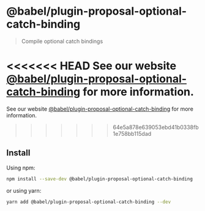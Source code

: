 # @babel/plugin-proposal-optional-catch-binding

> Compile optional catch bindings

<<<<<<< HEAD
See our website [@babel/plugin-proposal-optional-catch-binding](https://babeljs.io/docs/en/next/babel-plugin-proposal-optional-catch-binding.html) for more information.
=======
See our website [@babel/plugin-proposal-optional-catch-binding](https://babeljs.io/docs/en/babel-plugin-proposal-optional-catch-binding) for more information.
>>>>>>> 64e5a878e639053ebd41b0338fb1e758bb115dad

## Install

Using npm:

```sh
npm install --save-dev @babel/plugin-proposal-optional-catch-binding
```

or using yarn:

```sh
yarn add @babel/plugin-proposal-optional-catch-binding --dev
```
